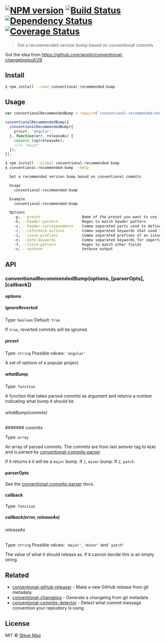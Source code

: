 #  [![NPM version][npm-image]][npm-url] [![Build Status][travis-image]][travis-url] [![Dependency Status][daviddm-image]][daviddm-url] [![Coverage Status][coverall-image]][coverall-url]

> Get a recommended version bump based on conventional commits

Got the idea from https://github.com/ajoslin/conventional-changelog/pull/29

## Install

```sh
$ npm install --save conventional-recommended-bump
```


## Usage

```js
var conventionalRecommendedBump = require('conventional-recommended-bump');

conventionalRecommendedBump({
  conventionalRecommendedBump({
    preset: 'angular'
  }, function(err, releaseAs) {
    console.log(releaseAs);
    //=> 'major'
  });
});
```

```sh
$ npm install --global conventional-recommended-bump
$ conventional-recommended-bump --help

  Get a recommended version bump based on conventional commits

  Usage
    conventional-recommended-bump

  Example
    conventional-recommended-bump

  Options
    -p, --preset                   Name of the preset you want to use
    -h, --header-pattern           Regex to match header pattern
    -c, --header-correspondence    Comma separated parts used to define what capturing group of headerPattern captures what
    -r, --reference-actions        Comma separated keywords that used to reference issues
    -i, --issue-prefixes           Comma separated prefixes of an issue
    -n, --note-keywords            Comma separated keywords for important notes
    -f, --field-pattern            Regex to match other fields
    -v, --verbose                  Verbose output
```


## API

### conventionalRecommendedBump(options, [parserOpts], [callback])

#### options

##### ignoreReverted

Type: `boolean` Default: `true`

If `true`, reverted commits will be ignored.

##### preset

Type: `string` Possible values: `'angular'`

A set of options of a popular project.

##### whatBump

Type: `function`

A function that takes parsed commits as argument and returns a number indicating what bump it should be.

###### whatBump(commits)

####### commits

Type: `array`

An array of parsed commits. The commits are from last semver tag to `HEAD` and is parsed by [conventional-commits-parser](https://github.com/stevemao/conventional-commits-parser).

If it returns `0` it will be a `major` bump. If `1`, `minor` bump. If `2`, `patch`.

#### parserOpts

See the [conventional-commits-parser](https://github.com/stevemao/conventional-commits-parser) docs.

#### callback

Type: `function`

##### callback(error, releaseAs)

###### releaseAs

Type: `string` Possible values: `'major'`, `'minor'` and `'patch'`

The value of what it should release as. If it cannot decide this is an empty string.


## Related

- [conventional-github-releaser](https://github.com/stevemao/conventional-github-releaser) - Make a new GitHub release from git metadata
- [conventional-changelog](https://github.com/ajoslin/conventional-changelog) - Generate a changelog from git metadata
- [conventional-commits-detector](https://github.com/stevemao/conventional-commits-detector) - Detect what commit message convention your repository is using


## License

MIT © [Steve Mao](https://github.com/stevemao)


[npm-image]: https://badge.fury.io/js/conventional-recommended-bump.svg
[npm-url]: https://npmjs.org/package/conventional-recommended-bump
[travis-image]: https://travis-ci.org/stevemao/conventional-recommended-bump.svg?branch=master
[travis-url]: https://travis-ci.org/stevemao/conventional-recommended-bump
[daviddm-image]: https://david-dm.org/stevemao/conventional-recommended-bump.svg?theme=shields.io
[daviddm-url]: https://david-dm.org/stevemao/conventional-recommended-bump
[coverall-image]: https://coveralls.io/repos/stevemao/conventional-recommended-bump/badge.svg
[coverall-url]: https://coveralls.io/r/stevemao/conventional-recommended-bump
